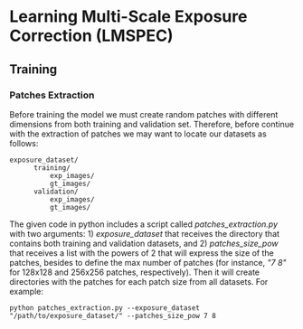 # Learning Multi-Scale Exposure Correction (LMSPEC)

## Training

### Patches Extraction

Before training the model we must create random patches with different dimensions from both training and validation set.
Therefore, before continue with the extraction of patches we may want to locate our datasets as follows:

~~~
exposure_dataset/
      training/
          exp_images/
          gt_images/
      validation/
          exp_images/
          gt_images/
~~~

The given code in python includes a script called *patches_extraction.py* with two arguments: 1) *exposure_dataset* that
receives the directory that contains both training and validation datasets, and 2) *patches_size_pow* that receives a 
list with the powers of 2 that will express the size of the patches, besides to define the max number of patches (for 
instance, *"7 8"* for 128x128 and 256x256 patches, respectively). Then it will create directories with the patches for 
each patch size from all datasets. For example:

~~~
python patches_extraction.py --exposure_dataset "/path/to/exposure_dataset/" --patches_size_pow 7 8
~~~

